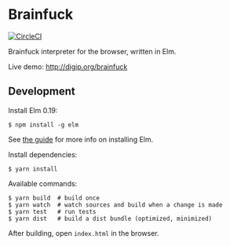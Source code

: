 # Brainfuck

[![CircleCI](https://circleci.com/gh/akheron/brainfuck.svg?style=svg)](https://circleci.com/gh/akheron/brainfuck)

Brainfuck interpreter for the browser, written in Elm.

Live demo: http://digip.org/brainfuck


## Development

Install Elm 0.19:

    $ npm install -g elm

See [the guide](https://guide.elm-lang.org/install.html) for more info
on installing Elm.

Install dependencies:

    $ yarn install

Available commands:

    $ yarn build  # build once
    $ yarn watch  # watch sources and build when a change is made
    $ yarn test   # run tests
    $ yarn dist   # build a dist bundle (optimized, minimized)

After building, open `index.html` in the browser.
